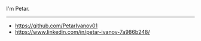 I'm Petar.


---
- https://github.com/PetarIvanov01
- https://www.linkedin.com/in/petar-ivanov-7a986b248/
